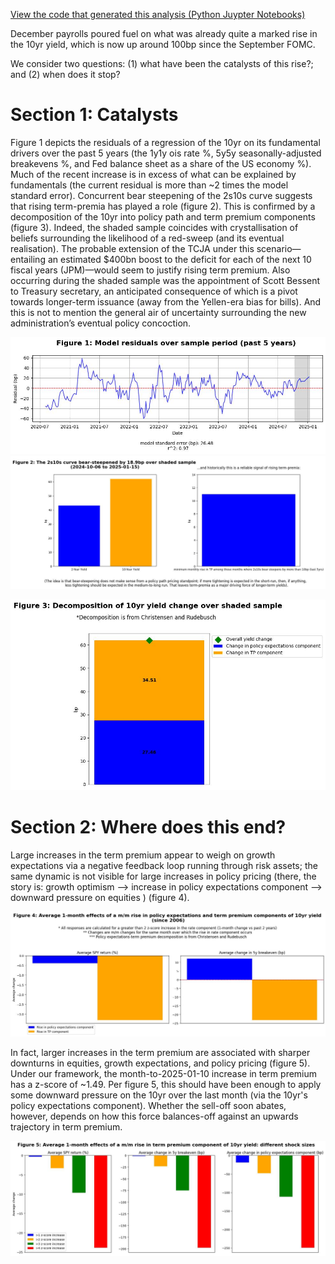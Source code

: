 [View the code that generated this analysis (Python Juypter Notebooks)](https://github.com/ALILODHI-cloud/UVAmacro.github.io/blob/main/post_2/analysis.ipynb)


December payrolls poured fuel on what was already quite a marked rise in the 10yr yield, which is now up around 100bp since the September FOMC. 

We consider two questions: (1) what have been the catalysts of this rise?; and (2) when does it stop? 

# Section 1: Catalysts 

Figure 1 depicts the residuals of a regression of the 10yr on its fundamental drivers over the past 5 years (the 1y1y ois rate %, 5y5y seasonally-adjusted breakevens %, and Fed balance sheet as a share of the US economy %). Much of the recent increase is in excess of what can be explained by fundamentals (the current residual is more than ~2 times the model standard error). Concurrent bear steepening of the 2s10s curve suggests that rising term-premia has played a role (figure 2). This is confirmed by a decomposition of the 10yr into policy path and term premium components (figure 3). Indeed, the shaded sample coincides with crystallisation of beliefs surrounding the likelihood of a red-sweep (and its eventual realisation). The probable extension of the TCJA under this scenario—entailing an estimated $400bn boost to the deficit for each of the next 10 fiscal years (JPM)—would seem to justify rising term premium. Also occurring during the shaded sample was the appointment of Scott Bessent to Treasury secretary, an anticipated consequence of which is a pivot towards longer-term issuance (away from the Yellen-era bias for bills). And this is not to mention the general air of uncertainty surrounding the new administration’s eventual policy concoction. 

![Alt_text](figures/figure_1.jpg)
![Alt_text](figures/figure_2.jpg)


![Alt_text](figures/figure_3.jpg)


# Section 2: Where does this end?

Large increases in the term premium appear to weigh on growth expectations via a negative feedback loop running through risk assets; the same dynamic is not visible for large increases in policy pricing (there, the story is: growth optimism --> increase in policy expectations component --> downward pressure on equities ) (figure 4). 

![Alt_text](figures/figure_4.jpg)

In fact, larger increases in the term premium are associated with sharper downturns in equities, growth expectations, and policy pricing (figure 5). Under our framework, the month-to-2025-01-10 increase in term premium has a z-score of ~1.49. Per figure 5, this should have been enough to apply some downward pressure on the 10yr over the last month (via the 10yr's policy expectations component). Whether the sell-off soon abates, however, depends on how this force balances-off against an upwards trajectory in term premium. 

![Alt_text](figures/figure_5.jpg)



